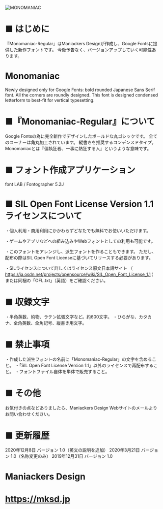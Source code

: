 ![MONOMANIAC](https://mksd.jp/MONOMANIAC_r_MD.gif "SAMPLE")

# ■ はじめに
『Monomaniac-Regular』はManiackers Designが作成し、Google Fontsに提供した新作フォントです。
今後予告なく、バージョンアップしていく可能性あります。


# Monomaniac
Newly designed only for Google Fonts: bold rounded Japanese Sans Serif font. All the corners are roundly designed. This font is designed condensed letterform to best-fit for vertical typesetting.


# ■『Monomaniac-Regular』について
Google Fontsの為に完全新作でデザインしたボールドな丸ゴシックです。
全てのコーナーは角丸加工されています。
縦書きを推奨するコンデンスドタイプ。
Monomaniacとは『偏執狂者、一事に熱狂する人』というような意味です。


# ■ フォント作成アプリケーション
font LAB / Fontographer 5.2J


# ■ SIL Open Font License Version 1.1 ライセンスについて
・個人利用・商用利用にかかわらずどなたでも無料でお使いいただけます。

・ゲームやアプリなどへの組み込みやWebフォントとしての利用も可能です。

・このフォントをアレンジし、派生フォントを作ることもできます。
ただし、配布の際はSIL Open Font Licenseに基づいてリリースする必要があります。

・SILライセンスについて詳しくはライセンス原文日本語サイト
（ https://ja.osdn.net/projects/opensource/wiki/SIL_Open_Font_License_1.1 ）
または同梱の「OFL.txt」（英語）をご確認ください。


# ■ 収録文字
・半角英数、約物、ラテン拡張文字など。約600文字。
・ひらがな、カタカナ、全角英数、全角記号、縦書き用文字。


# ■ 禁止事項
・作成した派生フォントの名前に「Monomaniac-Regular」の文字を含めること。
・「SIL Open Font License Version 1.1」以外のライセンスで再配布すること。
・フォントファイル自体を単体で販売すること。


# ■ その他
お気付きの点などありましたら、Maniackers Design Webサイトのメールよりお問い合わせください。


# ■ 更新履歴
2020年12月8日 バージョン 1.0（英文の説明を追加）
2020年3月21日 バージョン 1.0（名称変更のみ）
2019年12月31日 バージョン 1.0


# Maniackers Design
# https://mksd.jp
